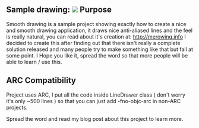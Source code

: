 Sample drawing:
![](https://github.com/krzysztofzablocki/smooth-drawing/raw/master/Example.png)
Purpose
--------------

Smooth drawing is a sample project showing exactly how to create a nice and smooth drawing application, it draws nice anti-aliased lines and the feel is really natural, you can read about it's creation at: http://merowing.info 
I decided to create this after finding out that there isn't really a complete solution released and many people try to make something like that but fail at some point. I Hope you like it, spread the word so that more people will be able to learn / use this.


ARC Compatibility
------------------

Project uses ARC, I put all the code inside LineDrawer class ( don't worry it's only ~500 lines ) so that you can just add -fno-objc-arc in non-ARC projects.

Spread the word and read my blog post about this project to learn more.